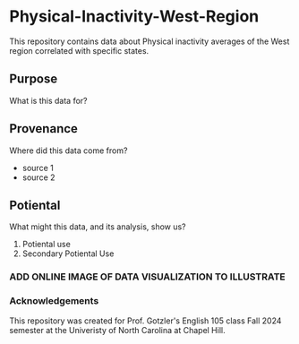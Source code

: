 # Physical-Inactivity-West-Region

This repository contains data about Physical inactivity averages of the West region correlated with specific states. 

## Purpose
What is this data for?

## Provenance
Where did this data come from?

- source 1
- source 2


## Potiental
What might this data, and its analysis, show us?

1. Potiental use
2. Secondary Potiental Use

### ADD ONLINE IMAGE OF DATA VISUALIZATION TO ILLUSTRATE

### Acknowledgements
This repository was created for Prof. Gotzler's English 105 class Fall 2024 semester at the Univeristy of North Carolina at Chapel Hill.
